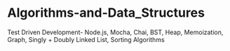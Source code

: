 # Algorithms-and-Data_Structures
Test Driven Development- Node.js, Mocha, Chai, BST, Heap, Memoization, Graph, Singly + Doubly Linked List, Sorting Algorithms
<!-- Kasey McGee added as a Collaborator 12-15-2020 -->